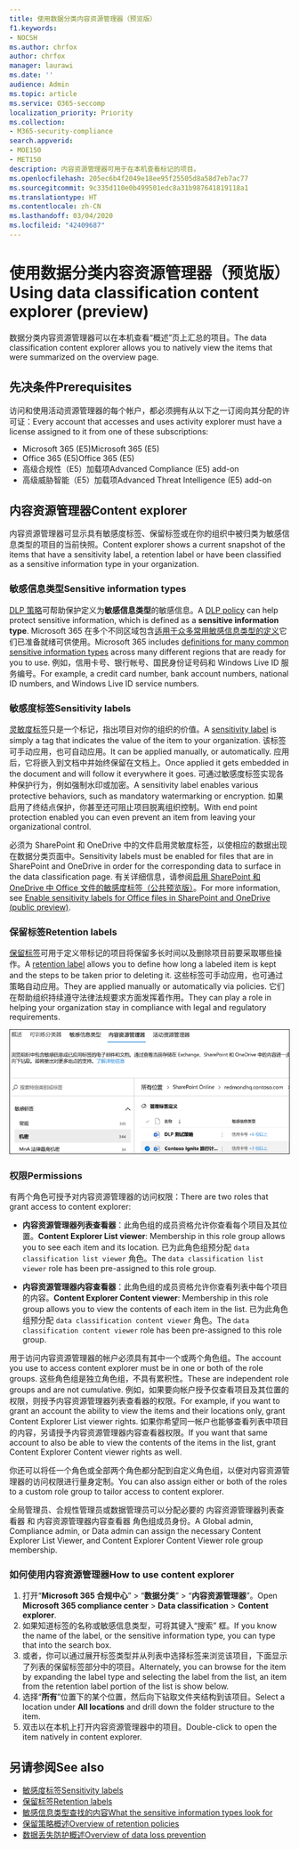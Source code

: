 ```yaml
---
title: 使用数据分类内容资源管理器（预览版）
f1.keywords:
- NOCSH
ms.author: chrfox
author: chrfox
manager: laurawi
ms.date: ''
audience: Admin
ms.topic: article
ms.service: O365-seccomp
localization_priority: Priority
ms.collection:
- M365-security-compliance
search.appverid:
- MOE150
- MET150
description: 内容资源管理器可用于在本机查看标记的项目。
ms.openlocfilehash: 205ec6b4f2049e18ee95f25505d8a58d7eb7ac77
ms.sourcegitcommit: 9c335d110e0b499501edc8a31b987641819118a1
ms.translationtype: HT
ms.contentlocale: zh-CN
ms.lasthandoff: 03/04/2020
ms.locfileid: "42409687"
---
```

# <a name="using-data-classification-content-explorer-preview"></a><span data-ttu-id="c60cb-103">使用数据分类内容资源管理器（预览版）</span><span class="sxs-lookup"><span data-stu-id="c60cb-103">Using data classification content explorer (preview)</span></span>

<span data-ttu-id="c60cb-104">数据分类内容资源管理器可以在本机查看“概述”页上汇总的项目。</span><span class="sxs-lookup"><span data-stu-id="c60cb-104">The data classification content explorer allows you to natively view the items that were summarized on the overview page.</span></span>

## <a name="prerequisites"></a><span data-ttu-id="c60cb-105">先决条件</span><span class="sxs-lookup"><span data-stu-id="c60cb-105">Prerequisites</span></span>

<span data-ttu-id="c60cb-106">访问和使用活动资源管理器的每个帐户，都必须拥有从以下之一订阅向其分配的许可证：</span><span class="sxs-lookup"><span data-stu-id="c60cb-106">Every account that accesses and uses activity explorer must have a license assigned to it from one of these subscriptions:</span></span>

- <span data-ttu-id="c60cb-107">Microsoft 365 (E5)</span><span class="sxs-lookup"><span data-stu-id="c60cb-107">Microsoft 365 (E5)</span></span>
- <span data-ttu-id="c60cb-108">Office 365 (E5)</span><span class="sxs-lookup"><span data-stu-id="c60cb-108">Office 365 (E5)</span></span>
- <span data-ttu-id="c60cb-109">高级合规性（E5）加载项</span><span class="sxs-lookup"><span data-stu-id="c60cb-109">Advanced Compliance (E5) add-on</span></span>
- <span data-ttu-id="c60cb-110">高级威胁智能（E5）加载项</span><span class="sxs-lookup"><span data-stu-id="c60cb-110">Advanced Threat Intelligence (E5) add-on</span></span>

## <a name="content-explorer"></a><span data-ttu-id="c60cb-111">内容资源管理器</span><span class="sxs-lookup"><span data-stu-id="c60cb-111">Content explorer</span></span>

<span data-ttu-id="c60cb-112">内容资源管理器可显示具有敏感度标签、保留标签或在你的组织中被归类为敏感信息类型的项目的当前快照。</span><span class="sxs-lookup"><span data-stu-id="c60cb-112">Content explorer shows a current snapshot of the items that have a sensitivity label, a retention label or have been classified as a sensitive information type in your organization.</span></span>

### <a name="sensitive-information-types"></a><span data-ttu-id="c60cb-113">敏感信息类型</span><span class="sxs-lookup"><span data-stu-id="c60cb-113">Sensitive information types</span></span>

<span data-ttu-id="c60cb-114">[DLP 策略](data-loss-prevention-policies.md)可帮助保护定义为**敏感信息类型**的敏感信息。</span><span class="sxs-lookup"><span data-stu-id="c60cb-114">A [DLP policy](data-loss-prevention-policies.md) can help protect sensitive information, which is defined as a **sensitive information type**.</span></span> <span data-ttu-id="c60cb-115">Microsoft 365 在多个不同区域包含[适用于众多常用敏感信息类型的定义](what-the-sensitive-information-types-look-for.md)它们已准备就绪可供使用。</span><span class="sxs-lookup"><span data-stu-id="c60cb-115">Microsoft 365 includes [definitions for many common sensitive information types](what-the-sensitive-information-types-look-for.md) across many different regions that are ready for you to use.</span></span> <span data-ttu-id="c60cb-116">例如，信用卡号、银行帐号、国民身份证号码和 Windows Live ID 服务编号。</span><span class="sxs-lookup"><span data-stu-id="c60cb-116">For example, a credit card number, bank account numbers, national ID numbers, and Windows Live ID service numbers.</span></span>

### <a name="sensitivity-labels"></a><span data-ttu-id="c60cb-117">敏感度标签</span><span class="sxs-lookup"><span data-stu-id="c60cb-117">Sensitivity labels</span></span>

<span data-ttu-id="c60cb-118">[灵敏度标签](sensitivity-labels.md)只是一个标记，指出项目对你的组织的价值。</span><span class="sxs-lookup"><span data-stu-id="c60cb-118">A [sensitivity label](sensitivity-labels.md) is simply a tag that indicates the value of the item to your organization.</span></span> <span data-ttu-id="c60cb-119">该标签可手动应用，也可自动应用。</span><span class="sxs-lookup"><span data-stu-id="c60cb-119">It can be applied manually, or automatically.</span></span> <span data-ttu-id="c60cb-120">应用后，它将嵌入到文档中并始终保留在文档上。</span><span class="sxs-lookup"><span data-stu-id="c60cb-120">Once applied it gets embedded in the document and will follow it everywhere it goes.</span></span> <span data-ttu-id="c60cb-121">可通过敏感度标签实现各种保护行为，例如强制水印或加密。</span><span class="sxs-lookup"><span data-stu-id="c60cb-121">A sensitivity label enables various protective behaviors, such as mandatory watermarking or encryption.</span></span> <span data-ttu-id="c60cb-122">如果启用了终结点保护，你甚至还可阻止项目脱离组织控制。</span><span class="sxs-lookup"><span data-stu-id="c60cb-122">With end point protection enabled you can even prevent an item from leaving your organizational control.</span></span>

<span data-ttu-id="c60cb-123">必须为 SharePoint 和 OneDrive 中的文件启用灵敏度标签，以使相应的数据出现在数据分类页面中。</span><span class="sxs-lookup"><span data-stu-id="c60cb-123">Sensitivity labels must be enabled for files that are in SharePoint and OneDrive in order for the corresponding data to surface in the data classification page.</span></span> <span data-ttu-id="c60cb-124">有关详细信息，请参阅[启用 SharePoint 和 OneDrive 中 Office 文件的敏感度标签（公共预览版）](sensitivity-labels-sharepoint-onedrive-files.md)。</span><span class="sxs-lookup"><span data-stu-id="c60cb-124">For more information, see [Enable sensitivity labels for Office files in SharePoint and OneDrive (public preview)](sensitivity-labels-sharepoint-onedrive-files.md).</span></span>

### <a name="retention-labels"></a><span data-ttu-id="c60cb-125">保留标签</span><span class="sxs-lookup"><span data-stu-id="c60cb-125">Retention labels</span></span>

<span data-ttu-id="c60cb-126">[保留标签](labels.md)可用于定义带标记的项目将保留多长时间以及删除项目前要采取哪些操作。</span><span class="sxs-lookup"><span data-stu-id="c60cb-126">A [retention label](labels.md) allows you to define how long a labeled item is kept and the steps to be taken prior to deleting it.</span></span> <span data-ttu-id="c60cb-127">这些标签可手动应用，也可通过策略自动应用。</span><span class="sxs-lookup"><span data-stu-id="c60cb-127">They are applied manually or automatically via policies.</span></span> <span data-ttu-id="c60cb-128">它们在帮助组织持续遵守法律法规要求方面发挥着作用。</span><span class="sxs-lookup"><span data-stu-id="c60cb-128">They can play a role in helping your organization stay in compliance with legal and regulatory requirements.</span></span>

![内容资源管理器折叠的屏幕截图](../media/data-classification-content-explorer-1.png)

### <a name="permissions"></a><span data-ttu-id="c60cb-130">权限</span><span class="sxs-lookup"><span data-stu-id="c60cb-130">Permissions</span></span>

<span data-ttu-id="c60cb-131">有两个角色可授予对内容资源管理器的访问权限：</span><span class="sxs-lookup"><span data-stu-id="c60cb-131">There are two roles that grant access to content explorer:</span></span>

- <span data-ttu-id="c60cb-132">**内容资源管理器列表查看器**：此角色组的成员资格允许你查看每个项目及其位置。</span><span class="sxs-lookup"><span data-stu-id="c60cb-132">**Content Explorer List viewer**: Membership in this role group allows you to see each item and its location.</span></span> <span data-ttu-id="c60cb-133">已为此角色组预分配 `data classification list viewer` 角色。</span><span class="sxs-lookup"><span data-stu-id="c60cb-133">The `data classification list viewer` role has been pre-assigned to this role group.</span></span>

- <span data-ttu-id="c60cb-134">**内容资源管理器内容查看器**：此角色组的成员资格允许你查看列表中每个项目的内容。</span><span class="sxs-lookup"><span data-stu-id="c60cb-134">**Content Explorer Content viewer**: Membership in this role group allows you to view the contents of each item in the list.</span></span> <span data-ttu-id="c60cb-135">已为此角色组预分配 `data classification content viewer` 角色。</span><span class="sxs-lookup"><span data-stu-id="c60cb-135">The `data classification content viewer` role has been pre-assigned to this role group.</span></span>

<span data-ttu-id="c60cb-136">用于访问内容资源管理器的帐户必须具有其中一个或两个角色组。</span><span class="sxs-lookup"><span data-stu-id="c60cb-136">The account you use to access content explorer must be in one or both of the role groups.</span></span> <span data-ttu-id="c60cb-137">这些角色组是独立角色组，不具有累积性。</span><span class="sxs-lookup"><span data-stu-id="c60cb-137">These are independent role groups and are not cumulative.</span></span> <span data-ttu-id="c60cb-138">例如，如果要向帐户授予仅查看项目及其位置的权限，则授予内容资源管理器列表查看器的权限。</span><span class="sxs-lookup"><span data-stu-id="c60cb-138">For example, if you want to grant an account the ability to view the items and their locations only, grant Content Explorer List viewer rights.</span></span> <span data-ttu-id="c60cb-139">如果你希望同一帐户也能够查看列表中项目的内容，另请授予内容资源管理器内容查看器权限。</span><span class="sxs-lookup"><span data-stu-id="c60cb-139">If you want that same account to also be able to view the contents of the items in the list, grant Content Explorer Content viewer rights as well.</span></span>

<span data-ttu-id="c60cb-140">你还可以将任一个角色或全部两个角色都分配到自定义角色组，以便对内容资源管理器的访问权限进行量身定制。</span><span class="sxs-lookup"><span data-stu-id="c60cb-140">You can also assign either or both of the roles to a custom role group to tailor access to content explorer.</span></span>

<span data-ttu-id="c60cb-141">全局管理员、合规性管理员或数据管理员可以分配必要的  内容资源管理器列表查看器  和  内容资源管理器内容查看器  角色组成员身份。</span><span class="sxs-lookup"><span data-stu-id="c60cb-141">A Global admin, Compliance admin, or Data admin can assign the necessary Content Explorer List Viewer, and Content Explorer Content Viewer role group membership.</span></span>

### <a name="how-to-use-content-explorer"></a><span data-ttu-id="c60cb-142">如何使用内容资源管理器</span><span class="sxs-lookup"><span data-stu-id="c60cb-142">How to use content explorer</span></span>

1. <span data-ttu-id="c60cb-143">打开“**Microsoft 365 合规中心**”  > “**数据分类**” > “**内容资源管理器**”。</span><span class="sxs-lookup"><span data-stu-id="c60cb-143">Open **Microsoft 365 compliance center**  > **Data classification** > **Content explorer**.</span></span>
2. <span data-ttu-id="c60cb-144">如果知道标签的名称或敏感信息类型，可将其键入“搜索” 框。</span><span class="sxs-lookup"><span data-stu-id="c60cb-144">If you know the name of the label, or the sensitive information type, you can type that into the search box.</span></span>
3. <span data-ttu-id="c60cb-145">或者，你可以通过展开标签类型并从列表中选择标签来浏览该项目，下面显示了列表的保留标签部分中的项目。</span><span class="sxs-lookup"><span data-stu-id="c60cb-145">Alternately, you can browse for the item by expanding the label type and selecting the label from the list, an item from the retention label portion of the list is show below.</span></span>
4. <span data-ttu-id="c60cb-146">选择“**所有**”位置下的某个位置，然后向下钻取文件夹结构到该项目。</span><span class="sxs-lookup"><span data-stu-id="c60cb-146">Select a location under **All locations** and drill down the folder structure to the item.</span></span>
5. <span data-ttu-id="c60cb-147">双击以在本机上打开内容资源管理器中的项目。</span><span class="sxs-lookup"><span data-stu-id="c60cb-147">Double-click to open the item natively in content explorer.</span></span>

## <a name="see-also"></a><span data-ttu-id="c60cb-148">另请参阅</span><span class="sxs-lookup"><span data-stu-id="c60cb-148">See also</span></span>

- [<span data-ttu-id="c60cb-149">敏感度标签</span><span class="sxs-lookup"><span data-stu-id="c60cb-149">Sensitivity labels</span></span>](sensitivity-labels.md)
- [<span data-ttu-id="c60cb-150">保留标签</span><span class="sxs-lookup"><span data-stu-id="c60cb-150">Retention labels</span></span>](labels.md)
- [<span data-ttu-id="c60cb-151">敏感信息类型查找的内容</span><span class="sxs-lookup"><span data-stu-id="c60cb-151">What the sensitive information types look for</span></span>](what-the-sensitive-information-types-look-for.md)
- [<span data-ttu-id="c60cb-152">保留策略概述</span><span class="sxs-lookup"><span data-stu-id="c60cb-152">Overview of retention policies</span></span>](retention-policies.md)
- [<span data-ttu-id="c60cb-153">数据丢失防护概述</span><span class="sxs-lookup"><span data-stu-id="c60cb-153">Overview of data loss prevention</span></span>](data-loss-prevention-policies.md)
